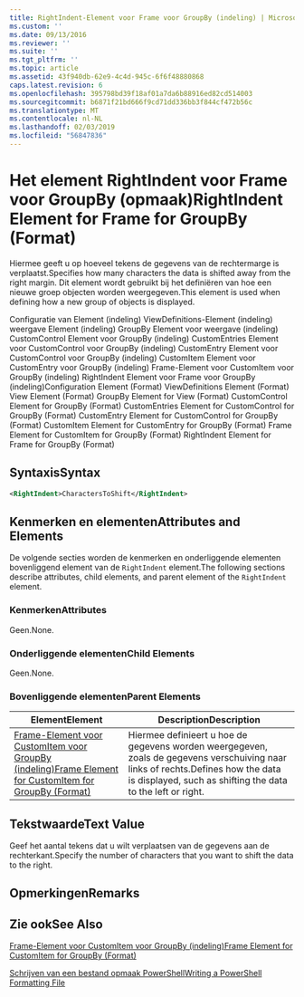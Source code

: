 ```yaml
---
title: RightIndent-Element voor Frame voor GroupBy (indeling) | Microsoft Docs
ms.custom: ''
ms.date: 09/13/2016
ms.reviewer: ''
ms.suite: ''
ms.tgt_pltfrm: ''
ms.topic: article
ms.assetid: 43f940db-62e9-4c4d-945c-6f6f48880868
caps.latest.revision: 6
ms.openlocfilehash: 395798bd39f18af01a7da6b88916ed82cd514003
ms.sourcegitcommit: b6871f21bd666f9cd71dd336bb3f844cf472b56c
ms.translationtype: MT
ms.contentlocale: nl-NL
ms.lasthandoff: 02/03/2019
ms.locfileid: "56847836"
---
```

# <a name="rightindent-element-for-frame-for-groupby-format"></a><span data-ttu-id="7eba3-102">Het element RightIndent voor Frame voor GroupBy (opmaak)</span><span class="sxs-lookup"><span data-stu-id="7eba3-102">RightIndent Element for Frame for GroupBy (Format)</span></span>

<span data-ttu-id="7eba3-103">Hiermee geeft u op hoeveel tekens de gegevens van de rechtermarge is verplaatst.</span><span class="sxs-lookup"><span data-stu-id="7eba3-103">Specifies how many characters the data is shifted away from the right margin.</span></span> <span data-ttu-id="7eba3-104">Dit element wordt gebruikt bij het definiëren van hoe een nieuwe groep objecten worden weergegeven.</span><span class="sxs-lookup"><span data-stu-id="7eba3-104">This element is used when defining how a new group of objects is displayed.</span></span>

<span data-ttu-id="7eba3-105">Configuratie van Element (indeling) ViewDefinitions-Element (indeling) weergave Element (indeling) GroupBy Element voor weergave (indeling) CustomControl Element voor GroupBy (indeling) CustomEntries Element voor CustomControl voor GroupBy (indeling) CustomEntry Element voor CustomControl voor GroupBy (indeling) CustomItem Element voor CustomEntry voor GroupBy (indeling) Frame-Element voor CustomItem voor GroupBy (indeling) RightIndent Element voor Frame voor GroupBy (indeling)</span><span class="sxs-lookup"><span data-stu-id="7eba3-105">Configuration Element (Format) ViewDefinitions Element (Format) View Element (Format) GroupBy Element for View (Format) CustomControl Element for GroupBy (Format) CustomEntries Element for CustomControl for GroupBy (Format) CustomEntry Element for CustomControl for GroupBy (Format) CustomItem Element for CustomEntry for GroupBy (Format) Frame Element for CustomItem for GroupBy (Format) RightIndent Element for Frame for GroupBy (Format)</span></span>

## <a name="syntax"></a><span data-ttu-id="7eba3-106">Syntaxis</span><span class="sxs-lookup"><span data-stu-id="7eba3-106">Syntax</span></span>

```xml
<RightIndent>CharactersToShift</RightIndent>
```

## <a name="attributes-and-elements"></a><span data-ttu-id="7eba3-107">Kenmerken en elementen</span><span class="sxs-lookup"><span data-stu-id="7eba3-107">Attributes and Elements</span></span>

<span data-ttu-id="7eba3-108">De volgende secties worden de kenmerken en onderliggende elementen bovenliggend element van de `RightIndent` element.</span><span class="sxs-lookup"><span data-stu-id="7eba3-108">The following sections describe attributes, child elements, and parent element of the `RightIndent` element.</span></span>

### <a name="attributes"></a><span data-ttu-id="7eba3-109">Kenmerken</span><span class="sxs-lookup"><span data-stu-id="7eba3-109">Attributes</span></span>

<span data-ttu-id="7eba3-110">Geen.</span><span class="sxs-lookup"><span data-stu-id="7eba3-110">None.</span></span>

### <a name="child-elements"></a><span data-ttu-id="7eba3-111">Onderliggende elementen</span><span class="sxs-lookup"><span data-stu-id="7eba3-111">Child Elements</span></span>

<span data-ttu-id="7eba3-112">Geen.</span><span class="sxs-lookup"><span data-stu-id="7eba3-112">None.</span></span>

### <a name="parent-elements"></a><span data-ttu-id="7eba3-113">Bovenliggende elementen</span><span class="sxs-lookup"><span data-stu-id="7eba3-113">Parent Elements</span></span>

|<span data-ttu-id="7eba3-114">Element</span><span class="sxs-lookup"><span data-stu-id="7eba3-114">Element</span></span>|<span data-ttu-id="7eba3-115">Description</span><span class="sxs-lookup"><span data-stu-id="7eba3-115">Description</span></span>|
|-------------|-----------------|
|[<span data-ttu-id="7eba3-116">Frame-Element voor CustomItem voor GroupBy (indeling)</span><span class="sxs-lookup"><span data-stu-id="7eba3-116">Frame Element for CustomItem for GroupBy (Format)</span></span>](./frame-element-for-customitem-for-groupby-format.md)|<span data-ttu-id="7eba3-117">Hiermee definieert u hoe de gegevens worden weergegeven, zoals de gegevens verschuiving naar links of rechts.</span><span class="sxs-lookup"><span data-stu-id="7eba3-117">Defines how the data is displayed, such as shifting the data to the left or right.</span></span>|

## <a name="text-value"></a><span data-ttu-id="7eba3-118">Tekstwaarde</span><span class="sxs-lookup"><span data-stu-id="7eba3-118">Text Value</span></span>

<span data-ttu-id="7eba3-119">Geef het aantal tekens dat u wilt verplaatsen van de gegevens aan de rechterkant.</span><span class="sxs-lookup"><span data-stu-id="7eba3-119">Specify the number of characters that you want to shift the data to the right.</span></span>

## <a name="remarks"></a><span data-ttu-id="7eba3-120">Opmerkingen</span><span class="sxs-lookup"><span data-stu-id="7eba3-120">Remarks</span></span>

## <a name="see-also"></a><span data-ttu-id="7eba3-121">Zie ook</span><span class="sxs-lookup"><span data-stu-id="7eba3-121">See Also</span></span>

[<span data-ttu-id="7eba3-122">Frame-Element voor CustomItem voor GroupBy (indeling)</span><span class="sxs-lookup"><span data-stu-id="7eba3-122">Frame Element for CustomItem for GroupBy (Format)</span></span>](./frame-element-for-customitem-for-groupby-format.md)

[<span data-ttu-id="7eba3-123">Schrijven van een bestand opmaak PowerShell</span><span class="sxs-lookup"><span data-stu-id="7eba3-123">Writing a PowerShell Formatting File</span></span>](./writing-a-powershell-formatting-file.md)
